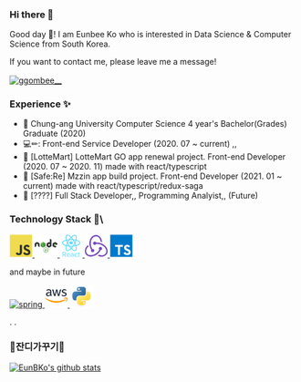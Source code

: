### Hi there 👋

Good day 🙂! 
I am Eunbee Ko who is interested in Data Science & Computer Science from South Korea.

If you want to contact me, please leave me a message!
<p align="left">
<a href="https://instagram.com/ggombee__" target="blank"><img align="center" src="https://cdn.jsdelivr.net/npm/simple-icons@3.0.1/icons/instagram.svg" alt="ggombee__" height="20" width="20" /></a>
</p>

### Experience ✨

- :school: Chung-ang University Computer Science 4 year's Bachelor(Grades) Graduate (2020)
- 💻✏: Front-end Service Developer (2020. 07 ~ current) ,,
- :office: [LotteMart] LotteMart GO app renewal project. Front-end Developer (2020. 07 ~ 2020. 11)
made with react/typescript
- :office: [Safe:Re] Mzzin app build project. Front-end Developer (2021. 01 ~ current)
made with react/typescript/redux-saga
- :office: [????] Full Stack Developer,, Programming Analyist,, (Future)


### Technology Stack 🔭\
<p align="left">  
  <a href="https://developer.mozilla.org/en-US/docs/Web/JavaScript" target="_blank"> 
    <img src="https://raw.githubusercontent.com/devicons/devicon/master/icons/javascript/javascript-original.svg" alt="javascript" width="40" height="40"/> 
  </a> 
  <a href="https://nodejs.org" target="_blank"> 
    <img src="https://raw.githubusercontent.com/devicons/devicon/master/icons/nodejs/nodejs-original-wordmark.svg" alt="nodejs" width="40" height="40"/>
  </a>
  <a href="https://reactjs.org/" target="_blank"> 
    <img src="https://raw.githubusercontent.com/devicons/devicon/master/icons/react/react-original-wordmark.svg" alt="react" width="40" height="40"/>
  </a>
  <a href="https://redux.js.org" target="_blank">
    <img src="https://raw.githubusercontent.com/devicons/devicon/master/icons/redux/redux-original.svg" alt="redux" width="40" height="40"/>
  </a> 
  
  <a href="https://www.typescriptlang.org/" target="_blank"> 
    <img src="https://raw.githubusercontent.com/devicons/devicon/master/icons/typescript/typescript-original.svg" alt="typescript" width="40" height="40"/>
  </a>
</p>




and maybe in future
<p align="left">  
<a href="https://spring.io/" target="_blank">
    <img src="https://www.vectorlogo.zone/logos/springio/springio-icon.svg" alt="spring" width="40" height="40"/> 
  </a>
<a href="https://aws.amazon.com" target="_blank"> <img src="https://raw.githubusercontent.com/devicons/devicon/master/icons/amazonwebservices/amazonwebservices-original-wordmark.svg" alt="aws" width="40" height="40"/> </a>
<a href="https://www.python.org" target="_blank">
    <img src="https://raw.githubusercontent.com/devicons/devicon/master/icons/python/python-original.svg" alt="python" width="40" height="40"/>
  </a>
  </p>
.
.


### 🌱잔디가꾸기🌱
[![EunBKo's github stats](https://github-readme-stats.vercel.app/api?username=EunBKo)](https://github.com/EunBKo)

<!--
![Python](https://img.shields.io/badge/Python-00FFFF)
![Spring](https://img.shields.io/badge/Spring-00FF7F)
![Vuejs](https://img.shields.io/badge/Vuejs-4fc08d)
![Nestjs](https://img.shields.io/badge/Nestjs-ea2845)
![React](https://img.shields.io/badge/React-5F00FF)
![javascript](https://img.shields.io/badge/Javascript-FFE400)
![typescript](https://img.shields.io/badge/Typescript-0054FF)
![Nodejs](https://img.shields.io/badge/Nodejs-43853d)
 
<a href="https://unity.com/" target="_blank">
    <img src="https://www.vectorlogo.zone/logos/unity3d/unity3d-icon.svg" alt="unity" width="40" height="40"/> 
  </a>
 <a href="https://www.jenkins.io" target="_blank"> 
    <img src="https://www.vectorlogo.zone/logos/jenkins/jenkins-icon.svg" alt="jenkins" width="40" height="40"/> 
  </a> 
  <a href="https://kubernetes.io" target="_blank"> 
    <img src="https://www.vectorlogo.zone/logos/kubernetes/kubernetes-icon.svg" alt="kubernetes" width="40" height="40"/> 
  </a>
  <a href="https://nextjs.org/" target="_blank"> 
  <img src="https://cdn.worldvectorlogo.com/logos/nextjs-3.svg" alt="nextjs" width="40" height="40"/> 
  </a> 
<a href="https://getbootstrap.com" target="_blank">
<img src="https://raw.githubusercontent.com/devicons/devicon/master/icons/bootstrap/bootstrap-plain-wordmark.svg" alt="bootstrap" width="40" height="40"/> 
</a> 
<a href="https://www.w3schools.com/css/" target="_blank">
<img src="https://raw.githubusercontent.com/devicons/devicon/master/icons/css3/css3-original-wordmark.svg" alt="css3" width="40" height="40"/>
</a>
<a href="https://www.gatsbyjs.com/" target="_blank">
<img src="https://www.vectorlogo.zone/logos/gatsbyjs/gatsbyjs-icon.svg" alt="gatsby" width="40" height="40"/>
</a> <a href="https://git-scm.com/" target="_blank">
<img src="https://www.vectorlogo.zone/logos/git-scm/git-scm-icon.svg" alt="git" width="40" height="40"/>
</a> 
<a href="https://www.w3.org/html/" target="_blank">
<img src="https://raw.githubusercontent.com/devicons/devicon/master/icons/html5/html5-original-wordmark.svg" alt="html5" width="40" height="40"/> 
</a> 
![AWS](https://img.shields.io/badge/AWS-8A2BE2)

Here are some ideas to get you started:

- 🔭 I’m currently working on ...
- 🌱 I’m currently learning ...
- 👯 I’m looking to collaborate on ...
- 🤔 I’m looking for help with ...
- 💬 Ask me about ...
- 📫 How to reach me: ...
- 😄 Pronouns: ...
- ⚡ Fun fact: ...
-->
